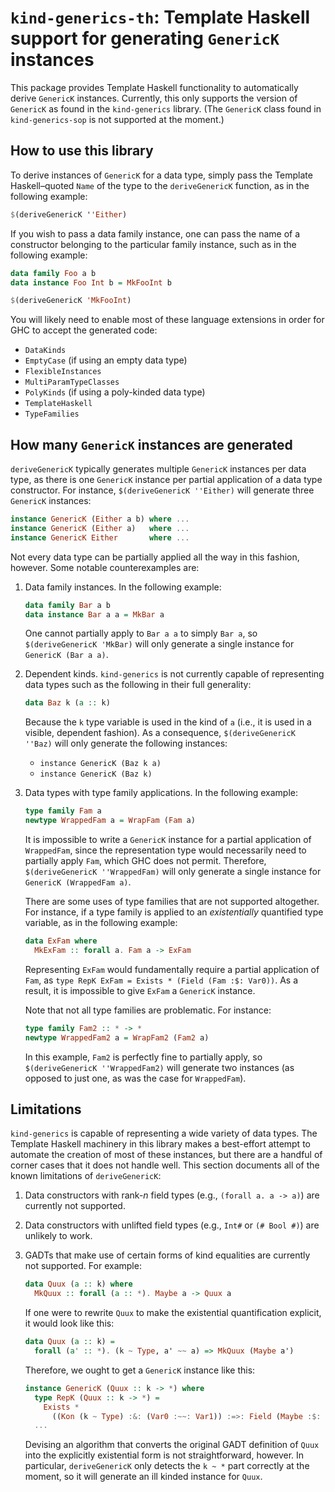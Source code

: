 # `kind-generics-th`: Template Haskell support for generating `GenericK` instances

This package provides Template Haskell functionality to automatically derive
`GenericK` instances. Currently, this only supports the version of `GenericK`
as found in the `kind-generics` library. (The `GenericK` class found in
`kind-generics-sop` is not supported at the moment.)

## How to use this library

To derive instances of `GenericK` for a data type, simply pass the Template
Haskell–quoted `Name` of the type to the `deriveGenericK` function, as in the
following example:

```haskell
$(deriveGenericK ''Either)
```

If you wish to pass a data family instance, one can pass the name of a
constructor belonging to the particular family instance, such as in the
following example:

```haskell
data family Foo a b
data instance Foo Int b = MkFooInt b

$(deriveGenericK 'MkFooInt)
```

You will likely need to enable most of these language extensions in order for
GHC to accept the generated code:

* `DataKinds`
* `EmptyCase` (if using an empty data type)
* `FlexibleInstances`
* `MultiParamTypeClasses`
* `PolyKinds` (if using a poly-kinded data type)
* `TemplateHaskell`
* `TypeFamilies`

## How many `GenericK` instances are generated

`deriveGenericK` typically generates multiple `GenericK` instances per data
type, as there is one `GenericK` instance per partial application of a data
type constructor. For instance, `$(deriveGenericK ''Either)` will generate
three `GenericK` instances:

```haskell
instance GenericK (Either a b) where ...
instance GenericK (Either a)   where ...
instance GenericK Either       where ...
```

Not every data type can be partially applied all the way in this fashion,
however. Some notable counterexamples are:

1. Data family instances. In the following example:

   ```haskell
   data family Bar a b
   data instance Bar a a = MkBar a
   ```

   One cannot partially apply to `Bar a a` to simply `Bar a`, so
   `$(deriveGenericK 'MkBar)` will only generate a single instance for
   `GenericK (Bar a a)`.
2. Dependent kinds. `kind-generics` is not currently capable of representing
   data types such as the following in their full generality:

   ```haskell
   data Baz k (a :: k)
   ```

   Because the `k` type variable is used in the kind of `a` (i.e., it is used
   in a visible, dependent fashion). As a consequence,
   `$(deriveGenericK ''Baz)` will only generate the following instances:

   * `instance GenericK (Baz k a)`
   * `instance GenericK (Baz k)  `
3. Data types with type family applications. In the following example:

   ```haskell
   type family Fam a
   newtype WrappedFam a = WrapFam (Fam a)
   ```

   It is impossible to write a `GenericK` instance for a partial application
   of `WrappedFam`, since the representation type would necessarily need to
   partially apply `Fam`, which GHC does not permit. Therefore,
   `$(deriveGenericK ''WrappedFam)` will only generate a single instance for
   `GenericK (WrappedFam a)`.

   There are some uses of type families that are not supported altogether.
   For instance, if a type family is applied to an _existentially_ quantified
   type variable, as in the following example:

   ```haskell
   data ExFam where
     MkExFam :: forall a. Fam a -> ExFam
   ```

   Representing `ExFam` would fundamentally require a partial application of
   `Fam`, as `type RepK ExFam = Exists * (Field (Fam :$: Var0))`. As a result,
   it is impossible to give `ExFam` a `GenericK` instance.

   Note that not all type families are problematic. For instance:

   ```haskell
   type family Fam2 :: * -> *
   newtype WrappedFam2 a = WrapFam2 (Fam2 a)
   ```

   In this example, `Fam2` is perfectly fine to partially apply, so
   `$(deriveGenericK ''WrappedFam2)` will generate two instances (as opposed
   to just one, as was the case for `WrappedFam`).

## Limitations

`kind-generics` is capable of representing a wide variety of data types. The
Template Haskell machinery in this library makes a best-effort attempt to
automate the creation of most of these instances, but there are a handful of
corner cases that it does not handle well. This section documents all of the
known limitations of `deriveGenericK`:

1. Data constructors with rank-_n_ field types (e.g., `(forall a. a -> a)`)
   are currently not supported.
2. Data constructors with unlifted field types (e.g., `Int#` or `(# Bool #)`)
   are unlikely to work.
3. GADTs that make use of certain forms of kind equalities are currently not
   supported. For example:

   ```haskell
   data Quux (a :: k) where
     MkQuux :: forall (a :: *). Maybe a -> Quux a
   ```

   If one were to rewrite `Quux` to make the existential quantification
   explicit, it would look like this:

   ```haskell
   data Quux (a :: k) =
     forall (a' :: *). (k ~ Type, a' ~~ a) => MkQuux (Maybe a')
   ```

   Therefore, we ought to get a `GenericK` instance like this:

   ```haskell
   instance GenericK (Quux :: k -> *) where
     type RepK (Quux :: k -> *) =
       Exists *
         ((Kon (k ~ Type) :&: (Var0 :~~: Var1)) :=>: Field (Maybe :$: Var0))
     ...
   ```

   Devising an algorithm that converts the original GADT definition of `Quux`
   into the explicitly existential form is not straightforward, however. In
   particular, `deriveGenericK` only detects the `k ~ *` part correctly at the
   moment, so it will generate an ill kinded instance for `Quux`.
